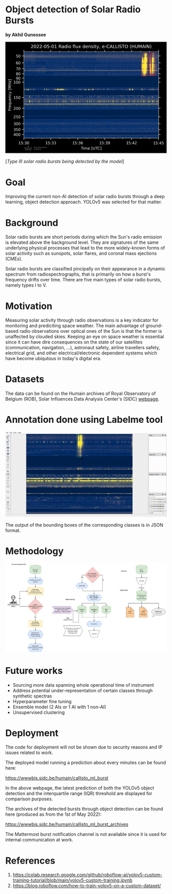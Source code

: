 # **Object detection of Solar Radio Bursts** 

**by Akhil Gunessee**

![Example detection](pics/HUMAIN_20220501_153000.png)

[*Type III solar radio bursts being detected by the model*]

# **Goal**
Improving the current non-AI detection of solar radio bursts through a deep learning, object detection approach. YOLOv5 was selected for that matter.


# **Background**
Solar radio bursts are short periods during which the Sun's radio emission is elevated above the background level. They are signatures of the same underlying physical processes that lead to the more widely-known forms of solar activity such as sunspots, solar flares, and coronal mass ejections (CMEs).

Solar radio bursts are classified pincipally on their appearance in a dynamic spectrum from radiospectrographs, that is primarily on how a burst's frequency drifts over time. There are five main types of solar radio bursts, namely types I to V. 

# **Motivation**
Measuring solar activity through radio observations is a key indicator for monitoring and prediciting space weather. The main advantage of ground-based radio observations over optical ones of the Sun is that the former is unaffected by clouded skies. Keeping an eye on space weather is essential since it can have dire consequences on the state of our satellites (communication, navigation, ...), astronaut safety, airline travellers safety, electrical grid, and other electrical/electronic dependent systems which have become ubiqutous in today's digital era.

# **Datasets**
The data can be found on the Humain archives of Royal Observatory of Belgium (ROB), Solar Influences Data Analysis Center's (SIDC) [webpage](https://wwwbis.sidc.be/humain/callisto_archives).

# Annotation done using Labelme tool
![](pics/annotation_example_gif.gif)

The output of the bounding boxes of the corresponding classes is in JSON format.



# **Methodology**
![Project flow chart](pics/capstone_workflow.png)

# **Future works**
* Sourcing more data spanning whole operational time of instrument
* Address potential under-representation of certain classes through synthetic spectras
* Hyperparameter fine tuning
* Ensemble model (2 AIs or 1 AI with 1 non-AI)
* Unsupervised clustering

# **Deployment**
The code for deployment will not be shown due to security reasons and IP issues related to work.

The deployed model running a prediction about every minutes can be found here:

https://wwwbis.sidc.be/humain/callisto_ml_burst

In the above webpage, the latest prediction of both the YOLOv5 object detection and the interquartile range (IQR) threshold are displayed for comparison purposes.

The archives of the detected bursts through object detection can be found here (produced as from the 1st of May 2022):

https://wwwbis.sidc.be/humain/callisto_ml_burst_archives

The Mattermost burst notification channel is not available since it is used for internal communication at work.

# **References**
1.   https://colab.research.google.com/github/roboflow-ai/yolov5-custom-training-tutorial/blob/main/yolov5-custom-training.ipynb
2.   https://blog.roboflow.com/how-to-train-yolov5-on-a-custom-dataset/
